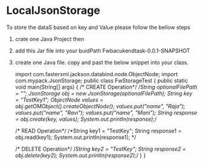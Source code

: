 # LocalJsonStorage

 To store the dataS based on key and Value please follow the bellow steps 

 1) crate one Java Project then 

 2) add this Jar file into your buidPath Fwbacukendtask-0.0.1-SNAPSHOT

 3) create one Java file. copy and past the below snippet into your class.


      import com.fasterxml.jackson.databind.node.ObjectNode;
      import com.mypack.JsonStorage;
      public class FwStorageTest {
        public static void main(String[] args) {
          /* CREATE Operation*/
      /*String optionalFilePath = "";
      JsonStorage obj = new JsonStorage(optionalFilePath);
      String key = "TestKey1";
      ObjectNode values = obj.getOMObject().createObjectNode();
      values.put("name", "Raja");
      values.put("name", "Ravi");
      values.put("name", "Mani");
      String response = obj.create(key, values);
      System.out.println(response);*/

      /* READ Operation*/
      /*String key1 = "TestKey";
      String response1 = obj.read(key1);
      System.out.println(response1);
      */		

      /* DELETE Operation*/
      /*String key2 = "TestKey";
      String response2 = obj.delete(key2);
      System.out.println(response2);*/
      }
      }
